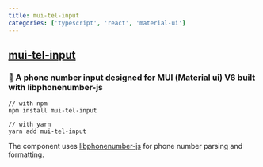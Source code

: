 ```yaml
---
title: mui-tel-input
categories: ['typescript', 'react', 'material-ui']
---
```

## [mui-tel-input](https://github.com/viclafouch/mui-tel-input)

### 📌 A phone number input designed for MUI (Material ui) V6 built with libphonenumber-js


```
// with npm
npm install mui-tel-input

// with yarn
yarn add mui-tel-input
```

The component uses [libphonenumber-js](https://www.npmjs.com/package/libphonenumber-js) for phone number parsing and formatting.
